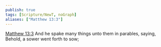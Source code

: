 ```yaml
---
publish: true
tags: [Scripture/NewT, noGraph]
aliases: ["Matthew 13:3"]
---
```

[Matthew 13:3](https://churchofjesuschrist.org/study/scriptures/nt/matt/13?lang=eng&id=p3#p3) And he spake many things unto them in parables, saying, Behold, a sower went forth to sow;
